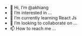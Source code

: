 - 👋 Hi, I’m @akhiang
- 👀 I’m interested in ...
- 🌱 I’m currently learning React Js
- 💞️ I’m looking to collaborate on ...
- 📫 How to reach me ...

<!---
akhiang/akhiang is a ✨ special ✨ repository because its `README.md` (this file) appears on your GitHub profile.
You can click the Preview link to take a look at your changes.
--->
